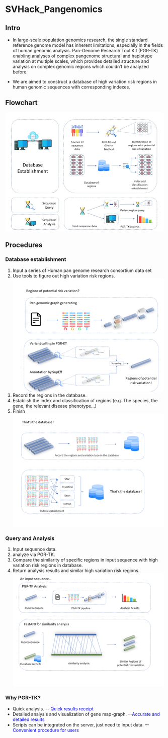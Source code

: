 # SVHack_Pangenomics

## Intro
- In large-scale population genomics research, the single standard reference genome model has inherent limitations, especially in the fields of human genomic analysis. Pan-Genome Research Tool Kit (PGR-TK) enabling analyses of complex pangenome structural and haplotype variation at multiple scales, which provides detailed structure and analysis on complex genomic regions which couldn’t be analyzed before.

- We are aimed to construct a database of high variation risk regions in human genomic sequences with corresponding indexes. 

## Flowchart
![image](https://github.com/collaborativebioinformatics/SVHack_Pangenomics/blob/main/graphic%20flowchart.jpg)

## Procedures
### Database establishment
1. Input a series of Human pan genome research consortium data set
2. Use tools to figure out high variation risk regions.
![image](https://github.com/collaborativebioinformatics/SVHack_Pangenomics/blob/main/Images/workflow1.PNG)
3.  Record the regions in the database.
4. Establish the index and classification of regions (e.g. The species, the gene, the relevant disease phenotype…)
5. Finish
![image](https://github.com/collaborativebioinformatics/SVHack_Pangenomics/blob/main/Images/workflow2.PNG)

### Query and Analysis
1. Input sequence data.
2. analyze via PGR-TK.
3. Compare the similarity of specific regions in input sequence with high variation risk regions in database.
4. Return analysis results and similar high variation risk regions.
![image](https://github.com/collaborativebioinformatics/SVHack_Pangenomics/blob/main/Images/workflow3.PNG)

### Why PGR-TK?
- Quick analysis. --<font color="Blue"> Quick results receipt</font>
- Detailed analysis and visualization of gene map-graph. –-<font color="Blue">Accurate and detailed results</font>
- Scripts can be integrated on the server, just need to input data. –-<font color="Blue">Convenient procedure for users</font>

